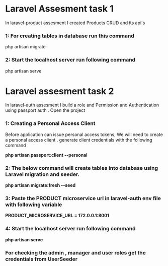 # Laravel Assesment task 1
In laravel-product assesment I created Products CRUD and its api's
<h3> 1: For creating tables in database run this command </h3>
      php artisan migrate
<h3> 2: Start the localhost server run following command </h3>
      php artisan serve

# Laravel assesment task 2
In laravel-auth assesment I build a role and Permission and Authentication using passport auth . Open the project
<h3>1: Creating a Personal Access Client</h3> 
<p>Before application can issue personal access tokens, We will need to create a personal access client . generate client credentials  with the following command <br> </p>
  <b>php artisan passport:client --personal</b> 
  <h3>2: The below command will create tables into database using Laravel migration and seeder.</h3>
  <strong>php artisan migrate:fresh --seed</strong>
  <h3>3: Paste the PRODUCT microservice url in laravel-auth env file with following variable</h3>
  <strong>PRODUCT_MICROSERVICE_URL = 172.0.0.1:8001</strong> 
  <h3> 4: Start the localhost server run following command </h3>
  <strong>php artisan serve</strong>
  <h3>For checking the admin , manager and user roles get the credentials from UserSeeder </h3>
  




